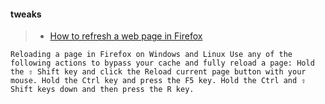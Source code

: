#### tweaks
>- [How to refresh a web page in Firefox](https://www.whatismybrowser.com/guides/how-to-refresh-page/firefox)
```
Reloading a page in Firefox on Windows and Linux Use any of the following actions to bypass your cache and fully reload a page: Hold the ⇧ Shift key and click the Reload current page button with your mouse. Hold the Ctrl key and press the F5 key. Hold the Ctrl and ⇧ Shift keys down and then press the R key.
```
